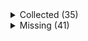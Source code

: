 <details><summary>Collected (35)</summary>
<p>

| Packet |
| --- |
| login |
| custom_payload |
| difficulty |
| spawn_position |
| abilities |
| held_item_slot |
| entity_status |
| statistics |
| player_info |
| position |
| world_border |
| update_time |
| window_items |
| set_slot |
| map_chunk |
| spawn_entity |
| entity_metadata |
| entity_velocity |
| entity_update_attributes |
| update_health |
| experience |
| spawn_entity_living |
| entity_teleport |
| multi_block_change |
| block_change |
| entity_head_rotation |
| entity_equipment |
| entity_destroy |
| entity_move_look |
| world_event |
| rel_entity_move |
| keep_alive |
| entity_look |
| sound_effect |
| animation |

</p>
</details>
<details><summary>Missing (41)</summary>
<p>

| Packet |
| --- |
| spawn_entity_experience_orb |
| spawn_entity_weather |
| spawn_entity_painting |
| named_entity_spawn |
| block_break_animation |
| tile_entity_data |
| block_action |
| boss_bar |
| tab_complete |
| chat |
| transaction |
| close_window |
| open_window |
| craft_progress_bar |
| set_cooldown |
| named_sound_effect |
| kick_disconnect |
| explosion |
| unload_chunk |
| game_state_change |
| world_particles |
| map |
| entity |
| vehicle_move |
| open_sign_entity |
| combat_event |
| bed |
| remove_entity_effect |
| resource_pack_send |
| respawn |
| camera |
| scoreboard_display_objective |
| attach_entity |
| scoreboard_objective |
| set_passengers |
| teams |
| scoreboard_score |
| title |
| playerlist_header |
| collect |
| entity_effect |

</p>
</details>